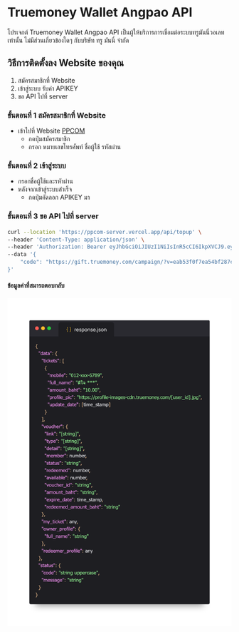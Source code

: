 
# Truemoney Wallet Angpao API
โปรเจกต์ Truemoney Wallet Angpao API  เป็นผู้ให้บริการการเชื่อมต่อระบบทรูมันนี่วอเลทเท่านั้น ไม่มีส่วนเกี่ยวข้องใดๆ กับบริษัท ทรู มันนี่ จำกัด

## วิธีการติดตั้งลง Website ของคุณ
1. สมัครสมาชิกที่ Website
2. เข้าสู่ระบบ รับค่า APIKEY
3. ขอ API ไปที่ server

### ขั้นตอนที่ 1 สมัครสมาชิกที่ Website
* เข้าไปที่ Website [PPCOM](https://ppcom.vercel.app)
    * กดปุ่มสมัครสมาชิก
    * กรอก หมายเลขโทรศัพท์ ชื่อผู้ใช้ รหัสผ่าน

### ขั้นตอนที่ 2 เข้าสู่ระบบ
* กรอกชื่อผู้ใช้และรหัาผ่าน
* หลังจากเข้าสู่ระบบสำเร็จ
    * กดปุ่มคัดลอก APIKEY มา


### ขั้นตอนที่ 3  ขอ API ไปที่ server
```sh
curl --location 'https://ppcom-server.vercel.app/api/topup' \
--header 'Content-Type: application/json' \
--header 'Authorization: Bearer eyJhbGciOiJIUzI1NiIsInR5cCI6IkpXVCJ9.eyJpZCI6MSwiaWF0IjoxNzA5MzAxNTMyfQ.RHQ4AC64TdIasf3gQjDcolNqxof4F2u0nvUYNE_Z_Nw' \
--data '{
    "code": "https://gift.truemoney.com/campaign/?v=eab53f0f7ea54bf287cca2b28829635a578"
}'
```

#### ข้อมูลค่าที่สมารถตอบกลับ
![response](https://github.com/Phongphat-ohm/ppcom-docs/blob/main/code_20240302_222242_via_10015_io.png?raw=true)

